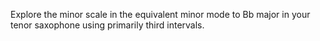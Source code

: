 Explore the minor scale in the equivalent minor mode to Bb major in your tenor saxophone using primarily third intervals.